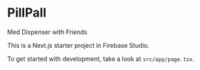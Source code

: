 # PillPall
Med Dispenser with Friends

This is a Next.js starter project in Firebase Studio.

To get started with development, take a look at `src/app/page.tsx`.